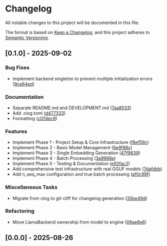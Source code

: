 # Changelog

All notable changes to this project will be documented in this file.

The format is based on [Keep a Changelog](https://keepachangelog.com/en/1.0.0/),
and this project adheres to [Semantic Versioning](https://semver.org/spec/v2.0.0.html).

## [0.1.0] - 2025-09-02

### Bug Fixes

- Implement backend singleton to prevent multiple initialization errors ([9ce64ed](https://github.com/darjus/embellama/commit/9ce64ed12ca2291b231221c00cc78d472b9cb96b))

### Documentation

- Separate README.md and DEVELOPMENT.md ([7aa8533](https://github.com/darjus/embellama/commit/7aa853379d5791e6086f0e063218e693aaa164b7))
- Add .clog.toml ([d477333](https://github.com/darjus/embellama/commit/d4773330481af2313f0fbbb06b8632920d2802a5))
- Formatting ([c07dec9](https://github.com/darjus/embellama/commit/c07dec95c253452558ad0838f26335245c57db2a))

### Features

- Implement Phase 1 - Project Setup & Core Infrastructure ([f8ef59c](https://github.com/darjus/embellama/commit/f8ef59c7b9ff60c2557bd3b23e2aae6c3fca675d))
- Implement Phase 2 - Basic Model Management ([6e9f98c](https://github.com/darjus/embellama/commit/6e9f98c83d9275097d28c60ba5764ccf3c54377f))
- Implement Phase 3 - Single Embedding Generation ([47f9839](https://github.com/darjus/embellama/commit/47f98390b1ec505258ea7e987014023fbce17d06))
- Implement Phase 4 - Batch Processing ([3a9988e](https://github.com/darjus/embellama/commit/3a9988e9c889e990870b5b7b98bd33e201444d63))
- Implement Phase 5 - Testing & Documentation ([e92fac2](https://github.com/darjus/embellama/commit/e92fac2c0ac7254248433c0028a50ce96a966373))
- Add comprehensive test infrastructure with real GGUF models ([7dafdbb](https://github.com/darjus/embellama/commit/7dafdbbb76e270bdb22f34302a820f02b9be0477))
- Add n_seq_max configuration and true batch processing ([af0c99f](https://github.com/darjus/embellama/commit/af0c99fa16d530fbd787e697c2460661c1424a9d))

### Miscellaneous Tasks

- Migrate from clog to git-cliff for changelog generation ([35be49d](https://github.com/darjus/embellama/commit/35be49d51de7dcccf4cf33fdb42dad5c39a93b25))

### Refactoring

- Move LlamaBackend ownership from model to engine ([08ae8e6](https://github.com/darjus/embellama/commit/08ae8e6fe8ca2c5e983d22e16c81ed961ed316d4))

## [0.0.0] - 2025-08-26

<!-- generated by git-cliff -->
